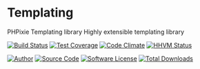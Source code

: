 # Templating
PHPixie Templating library
Highly extensible templating library

[![Build Status](https://travis-ci.org/PHPixie/Templating.svg?branch=master)](https://travis-ci.org/PHPixie/Templating)
[![Test Coverage](https://codeclimate.com/github/PHPixie/Templating/badges/coverage.svg)](https://codeclimate.com/github/PHPixie/Templating)
[![Code Climate](https://codeclimate.com/github/PHPixie/Templating/badges/gpa.svg)](https://codeclimate.com/github/PHPixie/Templating)
[![HHVM Status](https://img.shields.io/hhvm/phpixie/templating.svg?style=flat-square)](http://hhvm.h4cc.de/package/phpixie/templating)

[![Author](http://img.shields.io/badge/author-@dracony-blue.svg?style=flat-square)](https://twitter.com/dracony)
[![Source Code](http://img.shields.io/badge/source-phpixie/templating-blue.svg?style=flat-square)](https://github.com/phpixie/templating)
[![Software License](https://img.shields.io/badge/license-BSD-brightgreen.svg?style=flat-square)](https://github.com/phpixie/templating/blob/master/LICENSE)
[![Total Downloads](https://img.shields.io/packagist/dt/phpixie/templating.svg?style=flat-square)](https://packagist.org/packages/phpixie/templating)
